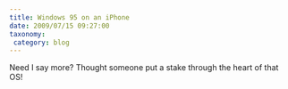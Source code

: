 ```yaml
---
title: Windows 95 on an iPhone
date: 2009/07/15 09:27:00
taxonomy: 
 category: blog 
---
```


Need I say more? Thought someone put a stake through the heart of that OS!

